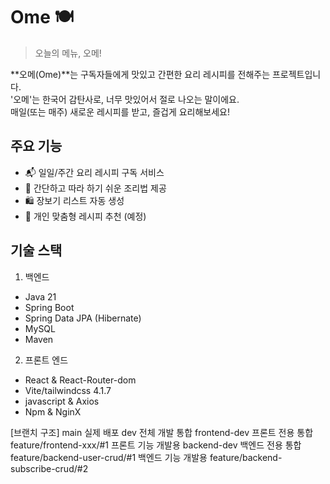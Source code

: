 # Ome 🍽️

> 오늘의 메뉴, 오메!

**오메(Ome)**는 구독자들에게 맛있고 간편한 요리 레시피를 전해주는 프로젝트입니다.  
'오메'는 한국어 감탄사로, 너무 맛있어서 절로 나오는 말이에요.  
매일(또는 매주) 새로운 레시피를 받고, 즐겁게 요리해보세요!

## 주요 기능
- 📬 일일/주간 요리 레시피 구독 서비스
- 🍱 간단하고 따라 하기 쉬운 조리법 제공
- 🛍️ 장보기 리스트 자동 생성
- 💌 개인 맞춤형 레시피 추천 (예정)

## 기술 스택
1) 백엔드
- Java 21
- Spring Boot
- Spring Data JPA (Hibernate)
- MySQL
- Maven

2) 프론트 엔드
- React & React-Router-dom
- Vite/tailwindcss 4.1.7
- javascript & Axios
- Npm & NginX 


[브랜치 구조]
main    실제 배포
dev    전체 개발 통합
frontend-dev    프론트 전용 통합
feature/frontend-xxx/#1     프론트 기능 개발용
backend-dev    백엔드 전용 통합
feature/backend-user-crud/#1    백엔드 기능 개발용
feature/backend-subscribe-crud/#2
